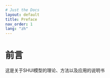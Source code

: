 ```yaml
---
# Just the Docs 
layout: default
title: Preface
nav_order: 1 
lang: "zh"
---
```

# 前言

这是关于SHUI模型的理论、方法以及应用的说明书